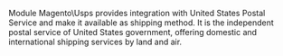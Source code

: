 Module Magento\Usps provides integration with United States Postal Service and make it available as shipping method.
It is the independent postal service of United States government, offering domestic and international shipping services by land and air.
